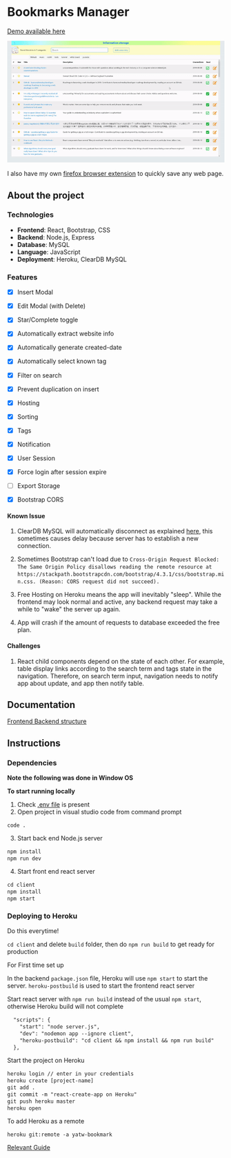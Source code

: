 

# Bookmarks Manager

[Demo available here](https://yatw-bookmark.herokuapp.com/)

![](BookmarkDemo.gif)

I also have my own [firefox browser extension](https://github.com/yatw/Savedis) to quickly save any web page.  

## About the project


### Technologies

- **Frontend**: React, Bootstrap, CSS
- **Backend**:  Node.js, Express
- **Database**: MySQL
- **Language**: JavaScript
- **Deployment**: Heroku, ClearDB MySQL

### Features

- [x] Insert Modal
- [x] Edit Modal (with Delete)
- [x] Star/Complete toggle
- [x] Automatically extract website info
- [x] Automatically generate created-date
- [x] Automatically select known tag
- [x] Filter on search
- [x] Prevent duplication on insert
- [x] Hosting
- [x] Sorting
- [x] Tags
- [x] Notification
- [x] User Session
- [x] Force login after session expire
- [ ] Export Storage
- [x] Bootstrap CORS 


#### Known Issue

1. ClearDB MySQL will automatically disconnect as explained [here](https://stackoverflow.com/questions/18433124/heroku-and-nodejs-mysql-connection-lost-the-server-closed-the-connection), this sometimes causes delay because server has to establish a new connection.

2. Sometimes Bootstrap can't load due to ```Cross-Origin Request Blocked: The Same Origin Policy disallows reading the remote resource at https://stackpath.bootstrapcdn.com/bootstrap/4.3.1/css/bootstrap.min.css. (Reason: CORS request did not succeed).```

3. Free Hosting on Heroku means the app will inevitably "sleep". While the frontend may look normal and active, any backend request may take a while to "wake" the server up again.

4. App will crash if the amount of requests to database exceeded the free plan.

#### Challenges

1. React child components depend on the state of each other. For example, table display links according to the search term and tags state in the navigation. Therefore, on search term input, navigation needs to notify app about update, and app then notify table.

## Documentation
[Frontend Backend structure](Documentation.md)


## Instructions

### Dependencies

**Note the following was done in Window OS**

**To start running locally**

1. Check [.env file](envStructure.md) is present
2. Open project in visual studio code from command prompt
```
code .
```
3. Start back end Node.js server
```
npm install
npm run dev
```
4. Start front end react server
```
cd client
npm install
npm start
```

### Deploying to Heroku

Do this everytime!

```cd client``` and delete ```build``` folder, then do ```npm run build``` to get ready for production

For First time set up

In the backend `package.json` file, Heroku will use `npm start` to start the server.
`heroku-postbuild` is used to start the frontend react server


Start react server with ```npm run build``` instead of the usual ```npm start```, otherwise Heroku build will not complete

```
  "scripts": {
    "start": "node server.js",
    "dev": "nodemon app --ignore client",
    "heroku-postbuild": "cd client && npm install && npm run build"
  },
```



Start the project on Heroku
```
heroku login // enter in your credentials
heroku create [project-name]
git add .
git commit -m "react-create-app on Heroku"
git push heroku master
heroku open
```

To add Heroku as a remote
```
heroku git:remote -a yatw-bookmark
```

[Relevant Guide](https://medium.com/@chloechong.us/how-to-deploy-a-create-react-app-with-an-express-backend-to-heroku-32decfee6d18)
